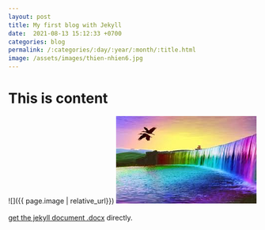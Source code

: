 ```yaml
---
layout: post
title: My first blog with Jekyll
date:  2021-08-13 15:12:33 +0700
categories: blog
permalink: /:categories/:day/:year/:month/:title.html
image: /assets/images/thien-nhien6.jpg
---
```


# This is content 
![]({{ page.image | relative_url}})
![my picture](/assets/images/thien-nhien6.jpg)
<br/><br/>
[get the jekyll document .docx](/assets/doc_pdf/jekyll.docx) directly.